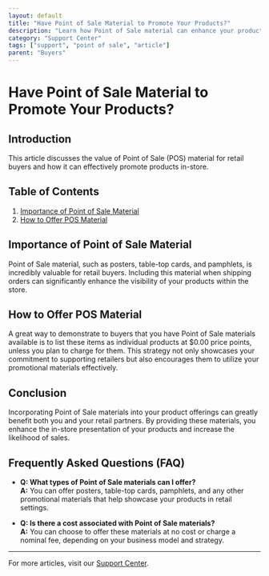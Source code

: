 ```yaml
---
layout: default
title: "Have Point of Sale Material to Promote Your Products?"
description: "Learn how Point of Sale material can enhance your product promotion efforts in retail."
category: "Support Center"
tags: ["support", "point of sale", "article"]
parent: "Buyers"
---
```


# Have Point of Sale Material to Promote Your Products?

## Introduction

This article discusses the value of Point of Sale (POS) material for retail buyers and how it can effectively promote products in-store.

## Table of Contents
1. [Importance of Point of Sale Material](#importance-of-point-of-sale-material)
2. [How to Offer POS Material](#how-to-offer-pos-material)

## Importance of Point of Sale Material

Point of Sale material, such as posters, table-top cards, and pamphlets, is incredibly valuable for retail buyers. Including this material when shipping orders can significantly enhance the visibility of your products within the store. 

## How to Offer POS Material

A great way to demonstrate to buyers that you have Point of Sale materials available is to list these items as individual products at $0.00 price points, unless you plan to charge for them. This strategy not only showcases your commitment to supporting retailers but also encourages them to utilize your promotional materials effectively.

## Conclusion

Incorporating Point of Sale materials into your product offerings can greatly benefit both you and your retail partners. By providing these materials, you enhance the in-store presentation of your products and increase the likelihood of sales.

## Frequently Asked Questions (FAQ)

- **Q: What types of Point of Sale materials can I offer?**  
  **A:** You can offer posters, table-top cards, pamphlets, and any other promotional materials that help showcase your products in retail settings.

- **Q: Is there a cost associated with Point of Sale materials?**  
  **A:** You can choose to offer these materials at no cost or charge a nominal fee, depending on your business model and strategy.

---

For more articles, visit our [Support Center](https://support.anamcraft.com).